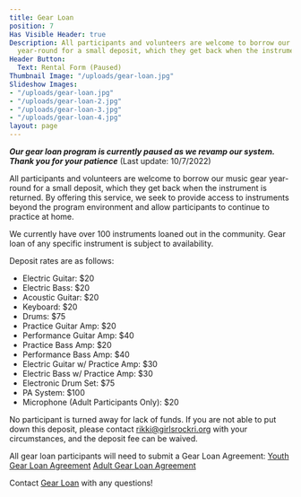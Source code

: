 ```yaml
---
title: Gear Loan
position: 7
Has Visible Header: true
Description: All participants and volunteers are welcome to borrow our music gear
  year-round for a small deposit, which they get back when the instrument is returned.
Header Button:
  Text: Rental Form (Paused)
Thumbnail Image: "/uploads/gear-loan.jpg"
Slideshow Images:
- "/uploads/gear-loan.jpg"
- "/uploads/gear-loan-2.jpg"
- "/uploads/gear-loan-3.jpg"
- "/uploads/gear-loan-4.jpg"
layout: page
---
```


***Our gear loan program is currently paused as we revamp our system. Thank you for your patience*** 
(Last update: 10/7/2022)

All participants and volunteers are welcome to borrow our music gear year-round for a small deposit, which they get back when the instrument is returned. By offering this service, we seek to provide access to instruments beyond the program environment and allow participants to continue to practice at home. 

We currently have over 100 instruments loaned out in the community. Gear loan of any specific instrument is subject to availability. 


Deposit rates are as follows:
* Electric Guitar: $20
* Electric Bass: $20
* Acoustic Guitar: $20
* Keyboard: $20
* Drums: $75
* Practice Guitar Amp: $20
* Performance Guitar Amp: $40
* Practice Bass Amp: $20
* Performance Bass Amp: $40
* Electric Guitar w/ Practice Amp: $30
* Electric Bass w/ Practice Amp: $30
* Electronic Drum Set: $75 
* PA System: $100
* Microphone (Adult Participants Only): $20

No participant is turned away for lack of funds. If you are not able to put down this deposit, please contact [rikki@girlsrockri.org](mailto:rikki@girlsrockri.org) with your circumstances, and the deposit fee can be waived. 

All gear loan participants will need to submit a Gear Loan Agreement:
[Youth Gear Loan Agreement](https://drive.google.com/file/d/1-0mFClu7uErEbC2ADduBoroyIdcTTHxQ/view)
[Adult Gear Loan Agreement](https://drive.google.com/file/d/0B8GwquT_BYALRllla2h6T2d3Uk0/view)

Contact [Gear Loan](mailto:gear@riotri.org) with any questions!